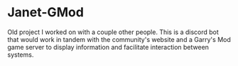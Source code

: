 # Janet-GMod
 
Old project I worked on with a couple other people. This is a discord bot that would work in tandem with the community's website and a Garry's Mod game server to display information and facilitate interaction between systems.

